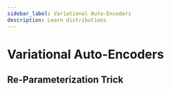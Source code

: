 ```yaml
---
sidebar_label: Variational Auto-Encoders
description: Learn distributions
---
```


# Variational Auto-Encoders

## Re-Parameterization Trick
